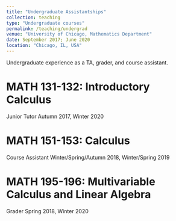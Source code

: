 ```yaml
---
title: "Undergraduate Assistantships"
collection: teaching
type: "Undergraduate courses"
permalink: /teaching/undergrad
venue: "University of Chicago, Mathematics Department"
date: September 2017; June 2020
location: "Chicago, IL, USA"
---
```


Undergraduate experience as a TA, grader, and course assistant. 

MATH 131-132: Introductory Calculus
======
Junior Tutor Autumn 2017, Winter 2020

MATH 151-153: Calculus
======
Course Assistant Winter/Spring/Autumn 2018, Winter/Spring 2019

MATH 195-196: Multivariable Calculus and Linear Algebra
======
Grader Spring 2018, Winter 2020
